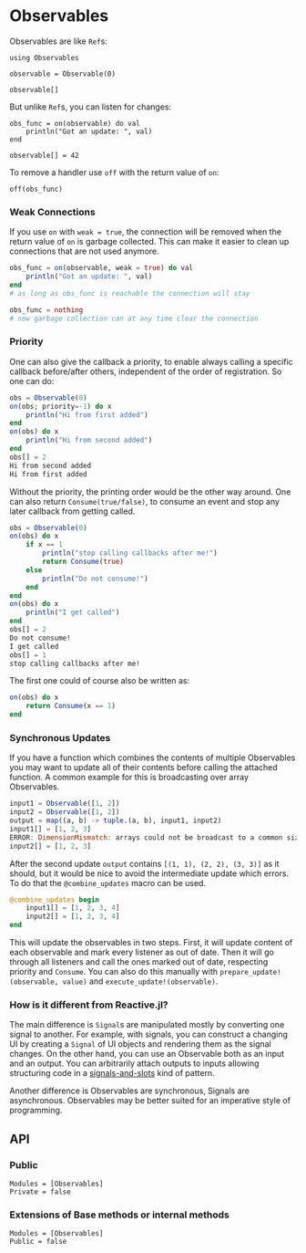 # Observables

Observables are like `Ref`s:

```@repl manual
using Observables

observable = Observable(0)

observable[]
```

But unlike `Ref`s, you can listen for changes:

```@repl manual
obs_func = on(observable) do val
    println("Got an update: ", val)
end

observable[] = 42
```

To remove a handler use `off` with the return value of `on`:

```@repl manual
off(obs_func)
```

### Weak Connections

If you use `on` with `weak = true`, the connection will be removed when
the return value of `on` is garbage collected.
This can make it easier to clean up connections that are not used anymore.


```julia
obs_func = on(observable, weak = true) do val
    println("Got an update: ", val)
end
# as long as obs_func is reachable the connection will stay

obs_func = nothing
# now garbage collection can at any time clear the connection
```

### Priority

One can also give the callback a priority, to enable always calling a specific callback before/after others, independent of the order of registration.
So one can do:

```julia
obs = Observable(0)
on(obs; priority=-1) do x
    println("Hi from first added")
end
on(obs) do x
    println("Hi from second added")
end
obs[] = 2
Hi from second added
Hi from first added
```
Without the priority, the printing order would be the other way around.
One can also return `Consume(true/false)`, to consume an event and stop any later callback from getting called.

```julia
obs = Observable(0)
on(obs) do x
    if x == 1
        println("stop calling callbacks after me!")
        return Consume(true)
    else
        println("Do not consume!")
    end
end
on(obs) do x
    println("I get called")
end
obs[] = 2
Do not consume!
I get called
obs[] = 1
stop calling callbacks after me!
```

The first one could of course also be written as:
```julia
on(obs) do x
    return Consume(x == 1)
end
```

### Synchronous Updates

If you have a function which combines the contents of multiple Observables you may want to update all of their contents before calling the attached function. A common example for this is broadcasting over array Observables.

```julia
input1 = Observable([1, 2])
input2 = Observable([1, 2])
output = map((a, b) -> tuple.(a, b), input1, input2)
input1[] = [1, 2, 3]
ERROR: DimensionMismatch: arrays could not be broadcast to a common size; got a dimension with lengths 3 and 2
input2[] = [1, 2, 3]
```

After the second update `output` contains `[(1, 1), (2, 2), (3, 3)]` as it should, but it would be nice to avoid the intermediate update which errors. To do that the `@combine_updates` macro can be used.

```julia
@combine_updates begin
    input1[] = [1, 2, 3, 4]
    input2[] = [1, 2, 3, 4]
end
```

This will update the observables in two steps. First, it will update content of each observable and mark every listener as out of date. Then it will go through all listeners and call the ones marked out of date, respecting priority and `Consume`. You can also do this manually with `prepare_update!(observable, value)` and `execute_update!(observable)`. 

### How is it different from Reactive.jl?

The main difference is `Signal`s are manipulated mostly by converting one signal to another. For example, with signals, you can construct a changing UI by creating a `Signal` of UI objects and rendering them as the signal changes. On the other hand, you can use an Observable both as an input and an output. You can arbitrarily attach outputs to inputs allowing structuring code in a [signals-and-slots](http://doc.qt.io/qt-4.8/signalsandslots.html) kind of pattern.

Another difference is Observables are synchronous, Signals are asynchronous. Observables may be better suited for an imperative style of programming.

## API

### Public

```@autodocs
Modules = [Observables]
Private = false
```

### Extensions of Base methods or internal methods

```@autodocs
Modules = [Observables]
Public = false
```
